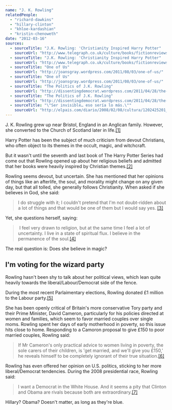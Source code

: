 ```yaml
---
name: "J. K. Rowling"
relatedPeople:
  - "richard-dawkins"
  - "hillary-clinton"
  - "khloe-kardashian"
  - "kristin-chenoweth"
date: "2012-03-16"
sources:
  - sourceTitle: "J.K. Rowling: 'Christianity Inspired Harry Potter"
    sourceUrl: "http://www.telegraph.co.uk/culture/books/fictionreviews/3668658/J-K-Rowling-Christianity-inspired-Harry-Potter.html"
  - sourceTitle: "J.K. Rowling: 'Christianity Inspired Harry Potter"
    sourceUrl: "http://www.telegraph.co.uk/culture/books/fictionreviews/3668658/J-K-Rowling-Christianity-inspired-Harry-Potter.html"
  - sourceTitle: "One of Us"
    sourceUrl: "http://joansgray.wordpress.com/2011/08/03/one-of-us/"
  - sourceTitle: "One of Us"
    sourceUrl: "http://joansgray.wordpress.com/2011/08/03/one-of-us/"
  - sourceTitle: "The Politics of J.K. Rowling"
    sourceUrl: "http://dissentingdemocrat.wordpress.com/2011/04/28/the-politics-of-j-k-rowling/"
  - sourceTitle: "The Politics of J.K. Rowling"
    sourceUrl: "http://dissentingdemocrat.wordpress.com/2011/04/28/the-politics-of-j-k-rowling/"
  - sourceTitle: "\"Ser invisible… eso sería lo más.\""
    sourceUrl: "http://elpais.com/diario/2008/02/08/cultura/1202425201_850215.html"
---
```


J. K. Rowling grew up near Bristol, England in an Anglican family. However, she converted to the Church of Scotland later in life.<a class="source-citation" href="http://www.telegraph.co.uk/culture/books/fictionreviews/3668658/J-K-Rowling-Christianity-inspired-Harry-Potter.html" title="J.K. Rowling: &apos;Christianity Inspired Harry Potter">[1]</a>

Harry Potter has been the subject of much criticism from devout Christians, who often object to its themes in the occult, magic, and witchcraft.

But it wasn't until the seventh and last book of The Harry Potter Series had come out that Rowling opened up about her religious beliefs and admitted that her books were heavily inspired by Christian themes.<a class="source-citation" href="http://www.telegraph.co.uk/culture/books/fictionreviews/3668658/J-K-Rowling-Christianity-inspired-Harry-Potter.html" title="J.K. Rowling: &apos;Christianity Inspired Harry Potter">[2]</a>

Rowling seems devout, but uncertain. She has mentioned that her opinions of things like an afterlife, the soul, and morality might change on any given day, but that all tolled, she generally follows Christianity. When asked if she believes in God, she said:

>I do struggle with it; I couldn't pretend that I'm not doubt-ridden about a lot of things and that would be one of them but I would say yes. <a class="source-citation" href="http://joansgray.wordpress.com/2011/08/03/one-of-us/" title="One of Us">[3]</a>

Yet, she questions herself, saying:

> I feel very drawn to religion, but at the same time I feel a lot of uncertainty. I live in a state of spiritual flux. I believe in the permanence of the soul.<a class="source-citation" href="http://joansgray.wordpress.com/2011/08/03/one-of-us/" title="One of Us">[4]</a>

The real question is: Does she believe in magic?


## I'm voting for the wizard party

Rowling hasn't been shy to talk about her political views, which lean quite heavily towards the liberal/Labour/Democrat side of the fence.

During the most recent Parlaimentary elections, Rowling donated £1 million to the Labour party.<a class="source-citation" href="http://dissentingdemocrat.wordpress.com/2011/04/28/the-politics-of-j-k-rowling/" title="The Politics of J.K. Rowling">[5]</a>

She has been openly critical of Britain's more conservative Tory party and their Prime Minister, David Cameron, particularly for his policies directed at women and families, which seem to favor married couples over single moms. Rowling spent her days of early motherhood in poverty, so this issue hits close to home. Responding to a Camoron proposal to give £150 to poor married couples, Rowling said:

>If Mr Cameron's only practical advice to women living in poverty, the sole carers of their children, is 'get married, and we'll give you £150,' he reveals himself to be completely ignorant of their true situation.<a class="source-citation" href="http://dissentingdemocrat.wordpress.com/2011/04/28/the-politics-of-j-k-rowling/" title="The Politics of J.K. Rowling">[6]</a>

Rowling has even offered her opinion on U.S. politics, sticking to her more liberal/Democrat tendencies. During the 2008 presidential race, Rowling said:

>I want a Democrat in the White House. And it seems a pity that Clinton and Obama are rivals because both are extraordinary.<a class="source-citation" href="http://elpais.com/diario/2008/02/08/cultura/1202425201_850215.html" title="&quot;Ser invisible… eso sería lo más.&quot;">[7]</a>

Hillary? Obama? Doesn't matter, as long as they're blue.